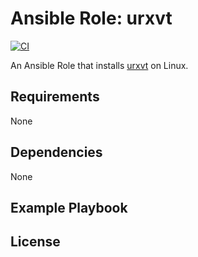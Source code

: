# Ansible Role: urxvt
[![CI](https://github.com/skaary/ansible-role-urxvt/actions/workflows/ci.yml/badge.svg?branch=main&event=push)](https://github.com/skaary/ansible-role-urxvt/actions?query=workflow%3Ci)

An Ansible Role that installs [urxvt](https://linux.die.net/man/1/urxvt) on Linux.

## Requirements

None

## Dependencies

None

## Example Playbook


## License

